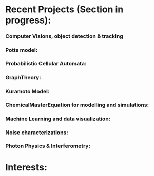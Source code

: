 

# Recent Projects (Section in progress):

### Computer Visions, object detection & tracking

### Potts model:
  
### Probabilistic Cellular Automata:
  
### GraphTheory:

### Kuramoto Model:

### ChemicalMasterEquation for modelling and simulations:

### Machine Learning and data visualization:

### Noise characterizations:
  
### Photon Physics & Interferometry:


# Interests:
